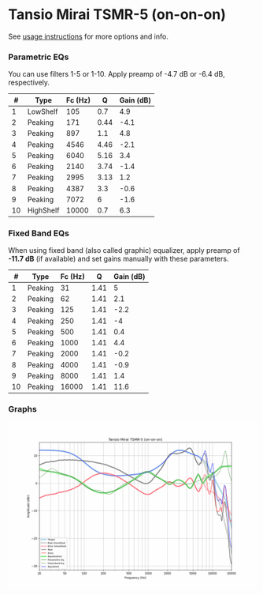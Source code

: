 # Tansio Mirai TSMR-5 (on-on-on)
See [usage instructions](https://github.com/jaakkopasanen/AutoEq#usage) for more options and info.

### Parametric EQs
You can use filters 1-5 or 1-10. Apply preamp of -4.7 dB or -6.4 dB, respectively.

|   # | Type      |   Fc (Hz) |    Q |   Gain (dB) |
|-----|-----------|-----------|------|-------------|
|   1 | LowShelf  |       105 | 0.7  |         4.9 |
|   2 | Peaking   |       171 | 0.44 |        -4.1 |
|   3 | Peaking   |       897 | 1.1  |         4.8 |
|   4 | Peaking   |      4546 | 4.46 |        -2.1 |
|   5 | Peaking   |      6040 | 5.16 |         3.4 |
|   6 | Peaking   |      2140 | 3.74 |        -1.4 |
|   7 | Peaking   |      2995 | 3.13 |         1.2 |
|   8 | Peaking   |      4387 | 3.3  |        -0.6 |
|   9 | Peaking   |      7072 | 6    |        -1.6 |
|  10 | HighShelf |     10000 | 0.7  |         6.3 |

### Fixed Band EQs
When using fixed band (also called graphic) equalizer, apply preamp of **-11.7 dB** (if available) and set gains manually with these parameters.

|   # | Type    |   Fc (Hz) |    Q |   Gain (dB) |
|-----|---------|-----------|------|-------------|
|   1 | Peaking |        31 | 1.41 |         5   |
|   2 | Peaking |        62 | 1.41 |         2.1 |
|   3 | Peaking |       125 | 1.41 |        -2.2 |
|   4 | Peaking |       250 | 1.41 |        -4   |
|   5 | Peaking |       500 | 1.41 |         0.4 |
|   6 | Peaking |      1000 | 1.41 |         4.4 |
|   7 | Peaking |      2000 | 1.41 |        -0.2 |
|   8 | Peaking |      4000 | 1.41 |        -0.9 |
|   9 | Peaking |      8000 | 1.41 |         1.4 |
|  10 | Peaking |     16000 | 1.41 |        11.6 |

### Graphs
![](./Tansio%20Mirai%20TSMR-5%20(on-on-on).png)
